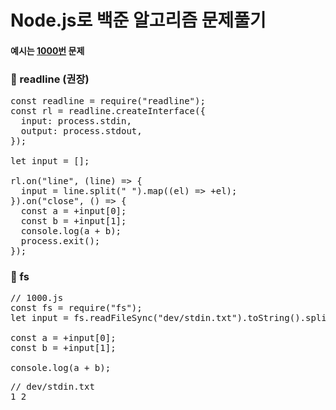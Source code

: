 # Node.js로 백준 알고리즘 문제풀기

#### 예시는 [1000번](https://www.acmicpc.net/problem/1000) 문제

### 👾 readline (권장)

<pre>
const readline = require("readline");
const rl = readline.createInterface({
  input: process.stdin,
  output: process.stdout,
});

let input = [];

rl.on("line", (line) => {
  input = line.split(" ").map((el) => +el);
}).on("close", () => {
  const a = +input[0];
  const b = +input[1];
  console.log(a + b);
  process.exit();
});
</pre>

### 👾 fs

<pre>
// 1000.js
const fs = require("fs");
let input = fs.readFileSync("dev/stdin.txt").toString().split(" ");

const a = +input[0];
const b = +input[1];

console.log(a + b);
</pre>

<pre>
// dev/stdin.txt
1 2
</pre>
